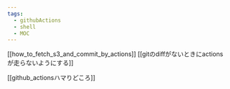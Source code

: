 ```yaml
---
tags:
  - githubActions
  - shell
  - MOC
---
```


[[how_to_fetch_s3_and_commit_by_actions]]
[[gitのdiffがないときにactionsが走らないようにする]]

[[github_actionsハマりどころ]]